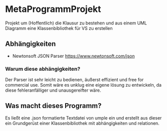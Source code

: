 # MetaProgrammProjekt
Projekt um (Hoffentlich) die Klausur zu bestehen und aus einem UML Diagramm eine Klassenbibliothek für VS zu erstellen

## Abhängigkeiten
-  Newtonsoft JSON Parser https://www.newtonsoft.com/json

### Warum diese abhängigkeiten?

 Der Parser ist sehr leicht zu bedienen, äußerst effizient und free for commercial use. Somit wäre es unklug eine eigene lösung zu entwickeln, da diese fehleranfälliger und unausgereifter wäre.

## Was macht dieses Programm?

Es ließt eine .json formatierte Textdatei von umple ein und erstellt aus dieser ein Grundgerüst einer Klassenbibliothek mit abhängigkeiten und relationen.
